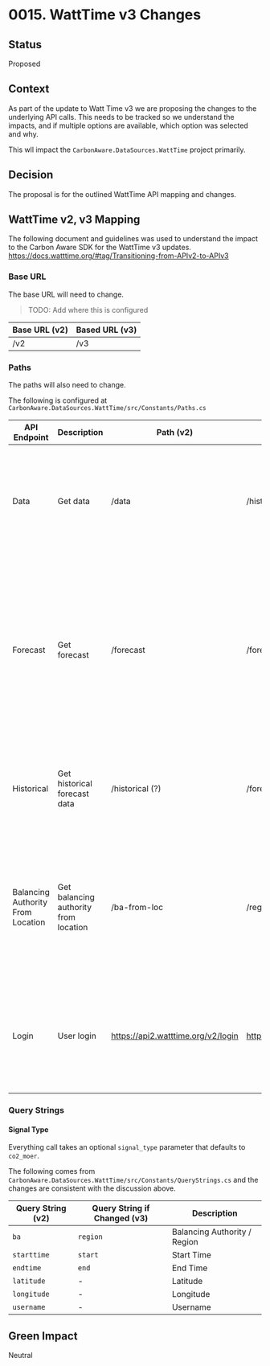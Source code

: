 
# 0015. WattTime v3 Changes

## Status

Proposed

## Context
As part of the update to Watt Time v3 we are proposing the changes to the underlying API calls.  This needs to be tracked so we understand the impacts, and if multiple options are available, which option was selected and why.

This wll impact the `CarbonAware.DataSources.WattTime` project primarily.

## Decision

The proposal is for the outlined WattTime API mapping and changes.

## WattTime v2, v3 Mapping

The following document and guidelines was used to understand the impact to the Carbon Aware SDK for the WattTime v3 updates.  https://docs.watttime.org/#tag/Transitioning-from-APIv2-to-APIv3 

### Base URL
The base URL will need to change.
> TODO: Add where this is configured 

|Base URL (v2) | Based URL (v3) | 
|---|---|
| /v2 | /v3 |


### Paths
The paths will also need to change. 

The following is configured at  `CarbonAware.DataSources.WattTime/src/Constants/Paths.cs`

| API Endpoint | Description | Path (v2) | Path (v3) | Notes |
|--------------|-------------|-----------|-----------|---|
| Data         | Get data    | /data     | /historical          |  _Request_ <li> `starttime` is now `start` and mandatory <li> `endtime` is now `end` and mandatory <li> `ba` is now `region` <li> `signal_type` added <br> _Response_ <li> `signal_type` added
| Forecast     | Get forecast| /forecast | /forecast   | **TODO: CHECK IMPACT** <br> No longer be used for historical data <br> _Request_ <li> `ba` is now `region` <li> `extended_forecast` removed <li> `horizon_hours` added  <li> `signal_type` added <li> Historical forecasts are now at `/forecast/historical` <br> _Response_ <li> `signal_type` added 
| Historical   | Get historical forecast data | /historical (?) | /forecast/historical (?)           | **We need to validate why historical was being used for the API, and what historical used to be, and whether this should be the new /forecast/historical or not.**
| Balancing Authority From Location | Get balancing authority from location | /ba-from-loc | /region-from-loc          | Check if the CA SDK uses BA at all <br><br> _Request_ <li> `name` is now `region_full_name` <li> `abbrev` is now `region` <li> `signal_type` added <br> _Response_ <li> `id` removed <li> `signal_type` added  | 
| Login        | User login  | https://api2.watttime.org/v2/login    | https://api.watttime.org/login | Path has changed from being version specific to being no longer related to the API version.  <br><br> **TODO: CHECK HOW BASE URL IS DEFINED AS THIS WILL NOW HAVE DIFFERENT VALUES** 

### Query Strings

#### Signal Type
Everything call takes an optional `signal_type` parameter that defaults to `co2_moer`.  

The following comes from `CarbonAware.DataSources.WattTime/src/Constants/QueryStrings.cs` and the changes are consistent with the discussion above.

| Query String (v2)                   | Query String if Changed (v3)                 | Description                  |
|------------------------------------|----------------------------------|------------------------------|
| `ba`                                 | `region`                                 | Balancing Authority / Region |
| `starttime`                          | `start`                                | Start Time                       |
| `endtime`                            | `end`                                 | End Time                         |
| `latitude`                           | -                                 | Latitude                         |
| `longitude`                          | -                                 | Longitude                        |
| `username`                           | -                                 | Username                         |

## Green Impact  

Neutral


